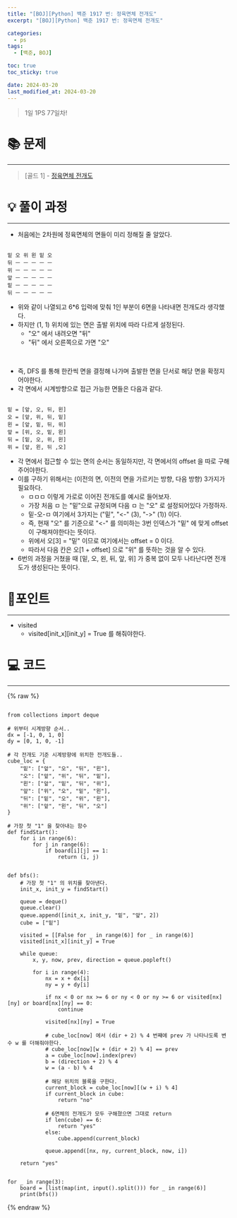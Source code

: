 ```yaml
---
title: "[BOJ][Python] 백준 1917 번: 정육면체 전개도"
excerpt: "[BOJ][Python] 백준 1917 번: 정육면체 전개도"

categories:
  - ps
tags:
  - [백준, BOJ]

toc: true
toc_sticky: true

date: 2024-03-20
last_modified_at: 2024-03-20
---
```


> 1일 1PS 77일차!

# 📚 문제

---

> [골드 1] -
> [정육면체 전개도](https://www.acmicpc.net/problem/1917)

# 💡 풀이 과정

---

- 처음에는 2차원에 정육면체의 면들이 미리 정해질 줄 알았다.

```

밑 오 위 왼 밑 오 
뒤 ㅡ ㅡ ㅡ ㅡ ㅡ
위 ㅡ ㅡ ㅡ ㅡ ㅡ
앞 ㅡ ㅡ ㅡ ㅡ ㅡ
밑 ㅡ ㅡ ㅡ ㅡ ㅡ
뒤 ㅡ ㅡ ㅡ ㅡ ㅡ

```

- 위와 같이 나열되고 6*6 입력에 맞춰 1인 부분이 6면을 나타내면 전개도라 생각했다.
- 하지만 (1, 1) 위치에 있는 면은 출발 위치에 따라 다르게 설정된다.
    - "오" 에서 내려오면 "뒤"
    - "뒤" 에서 오른쪽으로 가면 "오" 

<br>

- 즉, DFS 를 통해 한칸씩 면을 결정해 나가며 출발한 면을 단서로 해당 면을 확정지어야한다.
- 각 면에서 시계방향으로 접근 가능한 면들은 다음과 같다. 

```

밑 = [앞, 오, 뒤, 왼]
오 = [앞, 위, 뒤, 밑]
왼 = [앞, 밑, 뒤, 위]
앞 = [위, 오, 밑, 왼]
뒤 = [밑, 오, 위, 왼]
위 = [앞, 왼, 뒤 ,오]

```

- 각 면에서 접근할 수 있는 면의 순서는 동일하지만, 각 면에서의 offset 을 따로 구해주어야한다.
- 이를 구하기 위해서는 (이전의 면, 이전의 면을 가르키는 방향, 다음 방향) 3가지가 필요하다.
    - ㅁㅁㅁ 이렇게 가로로 이어진 전개도를 예시로 들어보자.
    - 가장 처음 ㅁ 는 "밑"으로 규정되며 다음 ㅁ 는 "오" 로 설정되어있다 가정하자.
    - 밑-오-ㅁ 여기에서 3가지는 ("밑", "<-" (3), "->" (1)) 이다.
    - 즉, 현재 "오" 를 기준으로 "<-" 를 의미하는 3번 인덱스가 "밑" 에 맞게 offset 이 구해져야한다는 뜻이다.
    - 위에서 오[3] = "밑" 이므로 여기에서는 offset = 0 이다.
    - 따라서 다음 칸은 오[1 + offset] 으로 "위" 를 뜻하는 것을 알 수 있다.
- 6번의 과정을 거쳤을 때 [밑, 오, 왼, 뒤, 앞, 위] 가 중복 없이 모두 나타난다면 전개도가 생성된다는 뜻이다.

# 📌포인트

---

- visited
    - visited[init_x][init_y] = True 를 해줘야한다.

# 💻 코드

---


{% raw %}

```

from collections import deque

# 위부터 시계방향 순서..
dx = [-1, 0, 1, 0]
dy = [0, 1, 0, -1]

# 각 전개도 기준 시계방향에 위치한 전개도들..
cube_loc = {
    "밑": ["앞", "오", "뒤", "왼"],
    "오": ["앞", "위", "뒤", "밑"],
    "왼": ["앞", "밑", "뒤", "위"],
    "앞": ["위", "오", "밑", "왼"],
    "뒤": ["밑", "오", "위", "왼"],
    "위": ["앞", "왼", "뒤", "오"]
}

# 가장 첫 "1" 을 찾아내는 함수
def findStart():
    for i in range(6):
        for j in range(6):
            if board[i][j] == 1:
                return (i, j)


def bfs():
    # 가장 첫 "1" 의 위치를 찾아낸다.
    init_x, init_y = findStart()

    queue = deque()
    queue.clear()
    queue.append([init_x, init_y, "밑", "앞", 2])
    cube = ["밑"]

    visited = [[False for _ in range(6)] for _ in range(6)]
    visited[init_x][init_y] = True

    while queue:
        x, y, now, prev, direction = queue.popleft()

        for i in range(4):
            nx = x + dx[i]
            ny = y + dy[i]

            if nx < 0 or nx >= 6 or ny < 0 or ny >= 6 or visited[nx][ny] or board[nx][ny] == 0:
                continue

            visited[nx][ny] = True

            # cube_loc[now] 에서 (dir + 2) % 4 번쨰에 prev 가 나타나도록 변수 w 를 더해줘야한다.
            # cube_loc[now][w + (dir + 2) % 4] == prev
            a = cube_loc[now].index(prev)
            b = (direction + 2) % 4
            w = (a - b) % 4

            # 해당 위치의 블록을 구한다.
            current_block = cube_loc[now][(w + i) % 4]
            if current_block in cube:
                return "no"

            # 6면체의 전개도가 모두 구해졌으면 그대로 return 
            if len(cube) == 6:
                return "yes"
            else:
                cube.append(current_block)

            queue.append([nx, ny, current_block, now, i])

    return "yes"


for _ in range(3):
    board = [list(map(int, input().split())) for _ in range(6)]
    print(bfs())

```

{% endraw %}
